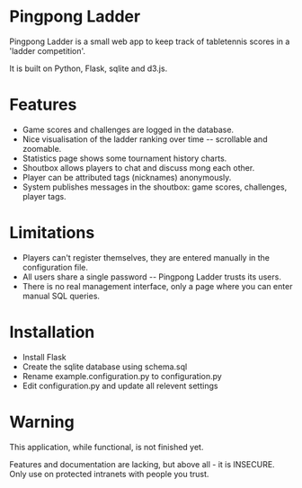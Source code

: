Pingpong Ladder
===============
Pingpong Ladder is a small web app to keep track of tabletennis scores in a 'ladder competition'.

It is built on Python, Flask, sqlite and d3.js.

Features
========
* Game scores and challenges are logged in the database.
* Nice visualisation of the ladder ranking over time -- scrollable and zoomable.
* Statistics page shows some tournament history charts.
* Shoutbox allows players to chat and discuss mong each other.
* Player can be attributed tags (nicknames) anonymously.
* System publishes messages in the shoutbox: game scores, challenges, player tags.

Limitations
===========
* Players can't register themselves, they are entered manually in the configuration file.
* All users share a single password -- Pingpong Ladder trusts its users.
* There is no real management interface, only a page where you can enter manual SQL queries.

Installation
============
* Install Flask
* Create the sqlite database using schema.sql
* Rename example.configuration.py to configuration.py
* Edit configuration.py and update all relevent settings

Warning
=======
This application, while functional, is not finished yet.

Features and documentation are lacking, but above all - it is INSECURE.
Only use on protected intranets with people you trust.


